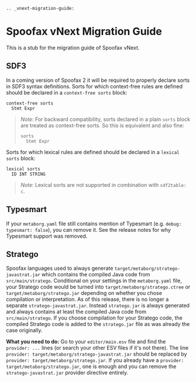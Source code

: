 ```eval_rst
.. _vnext-migration-guide:
```

# Spoofax vNext Migration Guide

This is a stub for the migration guide of Spoofax vNext.


## SDF3
In a coming version of Spoofax 2 it will be required to properly declare sorts
in SDF3 syntax definitions. Sorts for which context-free rules are defined
should be declared in a `context-free sorts` block:

    context-free sorts
      Stmt Expr

> *Note*: For backward compatibility, sorts declared in a plain `sorts` block
> are treated as context-free sorts. So this is equivalent and also fine:
>
>     sorts
>       Stmt Expr
>

Sorts for which lexical rules are defined should be declared in a
`lexical sorts` block:

    lexical sorts
      ID INT STRING

> *Note*: Lexical sorts are not supported in combination with ``sdf2table: c``.


## Typesmart
If your `metaborg.yaml` file still contains mention of Typesmart (e.g. `debug: typesmart: false`), you can remove it. See the release notes for why Typesmart support was removed.


## Stratego
Spoofax languages used to always generate `target/metaborg/stratego-javastrat.jar` which contains the compiled Java code from `src/main/stratego`. Conditional on your settings in the `metaborg.yaml` file, your Stratego code would be turned into `target/metaborg/stratego.ctree` or `target/metaborg/stratego.jar` depending on whether you chose compilation or interpretation. As of this release, there is no longer a separate `stratego-javastrat.jar`. Instead `stratego.jar` is always generated and always contains at least the compiled Java code from `src/main/stratego`. If you choose compilation for your Stratego code, the compiled Stratego code is added to the `stratego.jar` file as was already the case originally. 


**What you need to do:** Go to your `editor/main.esv` file and find the `provider: ...` lines (or search your other ESV files if it's not there). The line `provider: target/metaborg/stratego-javastrat.jar` should be replaced by `provider: target/metaborg/stratego.jar`. If you already have a `provider: target/metaborg/stratego.jar`, one is enough and you can remove the `stratego-javastrat.jar` provider directive entirely. 
